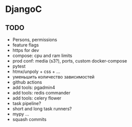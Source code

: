# DjangoC

## TODO

- Persons, permissions
- feature flags
- https for dev
- compose: cpu and ram limits
- prod conf: media (s3?), ports, custom docker-compose
- pytest
- htmx/unpoly + css + ...
- уменьшить количество зависимостей
- github actions
- add tools: pgadmin4
- add tools: redis commander
- add tools: celery flower
- task pipeline?
- short and long task runners?
- mypy
  ...
- squash commits
